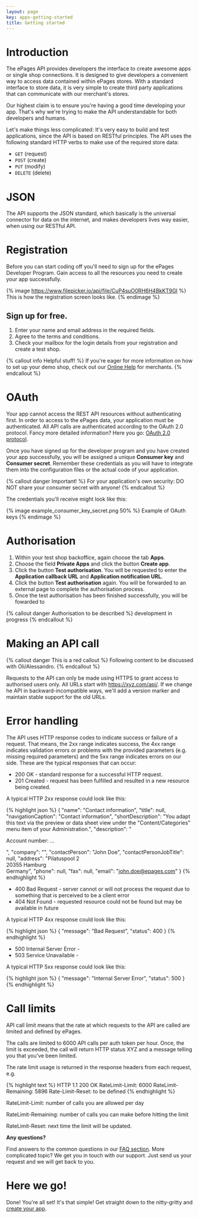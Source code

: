 ```yaml
---
layout: page
key: apps-getting-started
title: Getting started
---
```


# Introduction

The ePages API provides developers the interface to create awesome apps or single shop connections. It is designed to give developers a convenient way to access data contained within ePages stores. With a standard interface to store data, it is very simple to create third party applications that can communicate with our merchant's stores.

Our highest claim is to ensure you're having a good time developing your app. That's why we're trying to make the API understandable for both developers and humans.

Let's make things less complicated: It's very easy to build and test applications, since the API is based on RESTful principles. The API uses the following standard HTTP verbs to make use of the required store data:

  * `GET` (request)
  * `POST` (create)
  * `PUT` (modify)
  * `DELETE` (delete)

# JSON

The API supports the JSON standard, which basically is the universal connector for data on the internet, and makes developers lives way easier, when using our RESTful API.

# Registration

Before you can start coding off you'll need to sign up for the ePages Developer Program. Gain access to all the resources you need to create your app successfully.

{% image https://www.filepicker.io/api/file/CuP4suO0RH6H4BkKT9GI %}
This is how the registration screen looks like.
{% endimage %}

## Sign up for free.

1. Enter your name and email address in the required fields.
2. Agree to the terms and conditions.
3. Check your mailbox for the login details from your registration and create a test shop.

{% callout info Helpful stuff! %}
  If you're eager for more information on how to set up your demo shop, check out our [Online Help](https://www.online-help-center.com/) for merchants.
{% endcallout %}

# OAuth

Your app cannot access the REST API resources without authenticating first. In order to access to the ePages data, your application must be authenticated.
All API calls are authenticated according to the OAuth 2.0 protocol. Fancy more detailed information? Here you go: [OAuth 2.0 protocol](https://tools.ietf.org/html/rfc6749).

Once you have signed up for the developer program and you have created your app successfully, you will be assigned a unique **Consumer key** and **Consumer secret**. Remember these credentials as you will have to integrate them into the configuration files or the actual code of your application.

{% callout danger Important! %}
For your application's own security: DO NOT share your consumer secret with anyone!
{% endcallout %}

The credentials you'll receive might look like this:

{% image example_consumer_key_secret.png 50% %}
Example of OAuth keys
{% endimage %}

# Authorisation

1. Within your test shop backoffice, again choose the tab **Apps**.
2. Choose the field **Private Apps** and click the button **Create app**.
3. Click the button **Test authorisation**. You will be requested to enter the **Application callback URL** and **Application notification URL**.
4. Click the button **Test authorisation** again. You will be forwarded to an external page to complete the authorisation process.
5. Once the test authorisation has been finished successfully, you will be fowarded to

{% callout danger Authorisation to be described %}
  development in progress
{% endcallout %}

# Making an API call

{% callout danger This is a red callout %}
Following content to be discussed with Oli/Alessandro.
{% endcallout %}

Requests to the API can only be made using HTTPS to grant access to authorised users only.
All URLs start with https://xyz.com/api/. If we change he API in backward-incompatible ways, we'll add a version marker and maintain stable support for the old URLs.

# Error handling

The API uses HTTP response codes to indicate success or failure of a request. That means, the 2xx range indicates success, the 4xx range indicates validation errors or problems with the provided parameters (e.g. missing required parameters) and the 5xx range indicates errors on our side.
These are the typical responses that can occur:

* 200 OK - standard response for a successful HTTP request.
* 201 Created - request has been fulfilled and resulted in a new resource being created.

A typical HTTP 2xx response could look like this:

{% highlight json %}
{
    "name": "Contact information",
    "title": null,
    "navigationCaption": "Contact information",
    "shortDescription": "You adapt this text via the preview or data sheet view under the &quot;Content/Categories&quot; menu item of your Administration.",
    "description": "<p>Account number: ...<p/>",
    "company": "",
    "contactPerson": "John Doe",
    "contactPersonJobTitle": null,
    "address": "Pilatuspool 2<br />20355 Hamburg<br />Germany",
    "phone": null,
    "fax": null,
    "email": "john.doe@epages.com"
}
{% endhighlight %}

* 400 Bad Request - server cannot or will not process the request due to something that is perceived to be a client error
* 404 Not Found - requested resource could not be found but may be available in future

A typical HTTP 4xx response could look like this:

{% highlight json %}
{
  "message": "Bad Request",
  "status": 400
}
{% endhighlight %}

* 500 Internal Server Error -
* 503 Service Unavailable -

A typical HTTP 5xx response could look like this:

{% highlight json %}
{
  "message": "Internal Server Error",
  "status": 500
}
{% endhighlight %}

# Call limits


API call limit means that the rate at which requests to the API are called are limited and defined by ePages.

The calls are limited to 6000 API calls per auth token per hour. Once, the limit is exceeded, the call will return HTTP status XYZ and a message telling you that you've been limited.

The rate limit usage is returned in the response headers from each request, e.g.

{% highlight text %}
HTTP 1.1 200 OK
RateLimit-Limit: 6000
RateLimit-Remaining: 5896
Rate-Limit-Reset: to be defined
{% endhighlight %}

RateLimit-Limit: number of calls you are allowed per day

RateLimit-Remaining: number of calls you can make before hitting the limit

RateLimit-Reset: next time the limit will be updated.


**Any questions?**

Find answers to the common questions in our [FAQ section](page:faq). More complicated topic? We get you in touch with our support. Just send us your request and we will get back to you.

# Here we go!

Done! You're all set! It's that simple! Get straight down to the nitty-gritty and [create your app](page:apps-getting-started#create-an-app).
